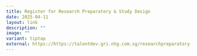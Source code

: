 ```yaml
---
title: Register for Research Preparatory & Study Design
date: 2025-04-11
layout: link
description: ""
image: ""
variant: tiptap
external: https://https://talentdev.gri.nhg.com.sg/researchpreparatory-seminar/
---
```

